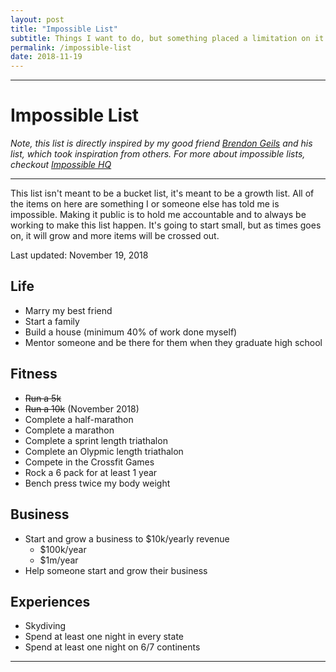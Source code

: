 ```yaml
---
layout: post
title: "Impossible List"
subtitle: Things I want to do, but something placed a limitation on it.
permalink: /impossible-list
date: 2018-11-19
---
```

---
# Impossible List 

*Note, this list is directly inspired by my good friend [Brendon Geils](https://brendongriels.com) and his list, which took inspiration from others. For more about impossible lists, checkout [Impossible HQ](https://impossiblehq.com/create-impossible-list/)*

---
This list isn't meant to be a bucket list, it's meant to be a growth list. All of the items on here are something I or someone else has told me is impossible. Making it public is to hold me accountable and to always be working to make this list happen. It's going to start small, but as times goes on, it will grow and more items will be crossed out. 

Last updated: November 19, 2018

## Life

* Marry my best friend
* Start a family
* Build a house (minimum 40% of work done myself)
* Mentor someone and be there for them when they graduate high school

## Fitness
* ~~Run a 5k~~
* ~~Run a 10k~~ (November 2018)
* Complete a half-marathon
* Complete a marathon
* Complete a sprint length triathalon
* Complete an Olypmic length triathalon
* Compete in the Crossfit Games
* Rock a 6 pack for at least 1 year
* Bench press twice my body weight

## Business
* Start and grow a business to $10k/yearly revenue
  * $100k/year
  * $1m/year
* Help someone start and grow their business

## Experiences
* Skydiving
* Spend at least one night in every state
* Spend at least one night on 6/7 continents


---
